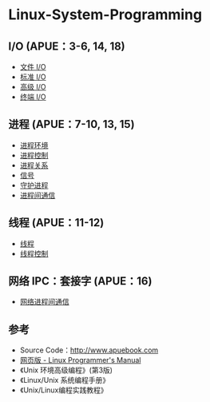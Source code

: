 # Linux-System-Programming

## I/O (APUE：3-6, 14, 18)

* [文件 I/O](https://github.com/steveLauwh/Linux-System-Programming/tree/master/File%20IO)
* [标准 I/O](https://github.com/steveLauwh/Linux-System-Programming/tree/master/Standard%20IO%20Library)
* [高级 I/O](https://github.com/steveLauwh/Linux-System-Programming/tree/master/Advanced%20IO)
* [终端 I/O](https://github.com/steveLauwh/Linux-System-Programming/tree/master/Terminal%20IO)

## 进程 (APUE：7-10, 13, 15)

* [进程环境](https://github.com/steveLauwh/Linux-System-Programming/tree/master/Process%20Environment)
* [进程控制](https://github.com/steveLauwh/Linux-System-Programming/tree/master/Process%20Control)
* [进程关系](https://github.com/steveLauwh/Linux-System-Programming/tree/master/Process%20Relationship)
* [信号](https://github.com/steveLauwh/Linux-System-Programming/tree/master/Signal)
* [守护进程](https://github.com/steveLauwh/Linux-System-Programming/tree/master/Daemon%20Process)
* [进程间通信](https://github.com/steveLauwh/Linux-System-Programming/tree/master/Inter%20Process%20Communication)

## 线程 (APUE：11-12)

* [线程](https://github.com/steveLauwh/Linux-System-Programming/tree/master/Thread)
* [线程控制](https://github.com/steveLauwh/Linux-System-Programming/tree/master/Thread%20Control)

## 网络 IPC：套接字 (APUE：16)

* [网络进程间通信](https://github.com/steveLauwh/Linux-System-Programming/tree/master/NetWork%20IPC)

## 参考

* Source Code：http://www.apuebook.com
* [网页版 - Linux Programmer's Manual](http://man7.org/linux/man-pages/man3/)
* 《Unix 环境高级编程》(第3版)
* 《Linux/Unix 系统编程手册》
* 《Unix/Linux编程实践教程》
